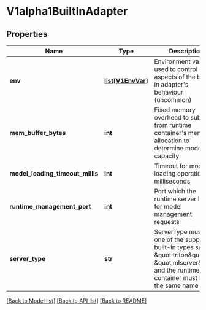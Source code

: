 # V1alpha1BuiltInAdapter

## Properties
Name | Type | Description | Notes
------------ | ------------- | ------------- | -------------
**env** | [**list[V1EnvVar]**](https://github.com/kubernetes-client/python/blob/master/kubernetes/docs/V1EnvVar.md) | Environment variables used to control other aspects of the built-in adapter&#39;s behaviour (uncommon) | [optional]
**mem_buffer_bytes** | **int** | Fixed memory overhead to subtract from runtime container&#39;s memory allocation to determine model capacity | [optional]
**model_loading_timeout_millis** | **int** | Timeout for model loading operations in milliseconds | [optional]
**runtime_management_port** | **int** | Port which the runtime server listens for model management requests | [optional]
**server_type** | **str** | ServerType must be one of the supported built-in types such as \&quot;triton\&quot; or \&quot;mlserver\&quot;, and the runtime&#39;s container must have the same name | [optional]

[[Back to Model list]](../README.md#documentation-for-models) [[Back to API list]](../README.md#documentation-for-api-endpoints) [[Back to README]](../README.md)


